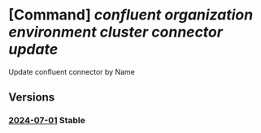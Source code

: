 # [Command] _confluent organization environment cluster connector update_

Update confluent connector by Name

## Versions

### [2024-07-01](/Resources/mgmt-plane/L3N1YnNjcmlwdGlvbnMve30vcmVzb3VyY2Vncm91cHMve30vcHJvdmlkZXJzL21pY3Jvc29mdC5jb25mbHVlbnQvb3JnYW5pemF0aW9ucy97fS9lbnZpcm9ubWVudHMve30vY2x1c3RlcnMve30vY29ubmVjdG9ycy97fQ==/2024-07-01.xml) **Stable**

<!-- mgmt-plane /subscriptions/{}/resourcegroups/{}/providers/microsoft.confluent/organizations/{}/environments/{}/clusters/{}/connectors/{} 2024-07-01 -->
